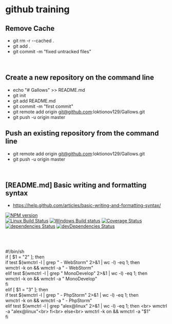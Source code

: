 # github training
## Remove Cache <BR/>
* git rm -r --cached . <BR/>
* git add . <BR/>
* git commit -m "fixed untracked files" <BR/>
<BR/>

## Create a new repository on the command line <BR/>
* echo "# Gallows" >> README.md <BR/>
* git init <BR/>
* git add README.md <BR/>
* git commit -m "first commit" <BR/>
* git remote add origin git@github.com:loktionov129/Gallows.git <BR/>
* git push -u origin master <BR/>
## Push an existing repository from the command line <BR/>
* git remote add origin git@github.com:loktionov129/Gallows.git <BR/>
* git push -u origin master <BR/>
 <BR/>

## [README.md] Basic writing and formatting syntax
+ https://help.github.com/articles/basic-writing-and-formatting-syntax/

[![NPM version](https://img.shields.io/npm/v/uncss.svg)](https://www.npmjs.com/package/uncss)  
[![Linux Build Status](https://img.shields.io/travis/giakki/uncss/master.svg?label=Linux%20build)](https://travis-ci.org/giakki/uncss)
[![Windows Build status](https://img.shields.io/appveyor/ci/giakki/uncss/master.svg?label=Windows%20build)](https://ci.appveyor.com/project/giakki/uncss/branch/master)
[![Coverage Status](https://img.shields.io/coveralls/giakki/uncss.svg)](https://coveralls.io/r/giakki/uncss?branch=master)  
[![dependencies Status](https://img.shields.io/david/giakki/uncss.svg)](https://david-dm.org/giakki/uncss)
[![devDependencies Status](https://img.shields.io/david/dev/giakki/uncss.svg)](https://david-dm.org/giakki/uncss?type=dev)

<br><br>

#!/bin/sh<br>
if [ $1 = "2" ]; then<br>
    if test $(wmctrl -l | grep " - WebStorm" 2>&1 | wc -l) -eq 1; then <br>
        wmctrl -k on && wmctrl -a " - WebStorm"<br>
    elif test $(wmctrl -l | grep " MonoDevelop" 2>&1 | wc -l) -eq 1; then <br>
        wmctrl -k on && wmctrl -a " MonoDevelop"<br>
    fi<br>
elif [ $1 = "3" ]; then<br>
    if test $(wmctrl -l | grep " - PhpStorm" 2>&1 | wc -l) -eq 1; then <br>
        wmctrl -k on && wmctrl -a " - PhpStorm"<br>
    elif test $(wmctrl -l | grep "alex@linux" 2>&1 | wc -l) -eq 1; then <br>
        wmctrl -a "alex@linux"<br>
    fi<br>
else<br>
    wmctrl -k on && wmctrl -a "$1"<br>
fi<br>

